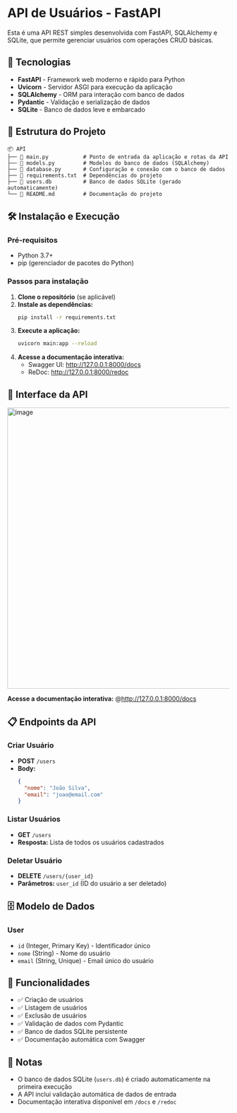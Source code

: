# API de Usuários - FastAPI

Esta é uma API REST simples desenvolvida com FastAPI, SQLAlchemy e SQLite, que permite gerenciar usuários com operações CRUD básicas.

## 🚀 Tecnologias

- **FastAPI** - Framework web moderno e rápido para Python
- **Uvicorn** - Servidor ASGI para execução da aplicação
- **SQLAlchemy** - ORM para interação com banco de dados
- **Pydantic** - Validação e serialização de dados
- **SQLite** - Banco de dados leve e embarcado

## 📁 Estrutura do Projeto

```
📦 API
├── 📜 main.py           # Ponto de entrada da aplicação e rotas da API
├── 📜 models.py         # Modelos do banco de dados (SQLAlchemy)
├── 📜 database.py       # Configuração e conexão com o banco de dados
├── 📜 requirements.txt  # Dependências do projeto
├── 📜 users.db          # Banco de dados SQLite (gerado automaticamente)
└── 📜 README.md         # Documentação do projeto
```

## 🛠️ Instalação e Execução

### Pré-requisitos
- Python 3.7+
- pip (gerenciador de pacotes do Python)

### Passos para instalação

1. **Clone o repositório** (se aplicável)
2. **Instale as dependências:**
   ```bash
   pip install -r requirements.txt
   ```
3. **Execute a aplicação:**
   ```bash
   uvicorn main:app --reload
   ```
4. **Acesse a documentação interativa:**
   - Swagger UI: http://127.0.0.1:8000/docs
   - ReDoc: http://127.0.0.1:8000/redoc

## 📸 Interface da API

<img width="1414" height="636" alt="image" src="https://github.com/user-attachments/assets/c82d26f7-edbf-4455-a294-0cca4c48f1c4" />

**Acesse a documentação interativa:** @http://127.0.0.1:8000/docs

## 📋 Endpoints da API

### Criar Usuário
- **POST** `/users`
- **Body:**
  ```json
  {
    "nome": "João Silva",
    "email": "joao@email.com"
  }
  ```

### Listar Usuários
- **GET** `/users`
- **Resposta:** Lista de todos os usuários cadastrados

### Deletar Usuário
- **DELETE** `/users/{user_id}`
- **Parâmetros:** `user_id` (ID do usuário a ser deletado)

## 🗄️ Modelo de Dados

### User
- `id` (Integer, Primary Key) - Identificador único
- `nome` (String) - Nome do usuário
- `email` (String, Unique) - Email único do usuário

## 🔧 Funcionalidades

- ✅ Criação de usuários
- ✅ Listagem de usuários
- ✅ Exclusão de usuários
- ✅ Validação de dados com Pydantic
- ✅ Banco de dados SQLite persistente
- ✅ Documentação automática com Swagger

## 📝 Notas

- O banco de dados SQLite (`users.db`) é criado automaticamente na primeira execução
- A API inclui validação automática de dados de entrada
- Documentação interativa disponível em `/docs` e `/redoc`

